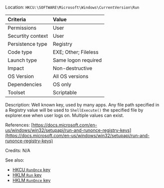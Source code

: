 Location: `HKCU:\SOFTWARE\Microsoft\Windows\CurrentVersion\Run`

| Criteria | Value |
| :--- | :--- |
| Permissions | User |
| Securtity context | User |
| Persistence type | Registry |
| Code type | EXE; Other; Fileless |
| Launch type | Same logon required |
| Impact | Non-destructive |
| OS Version | All OS versions |
| Dependencies | OS only |
| Toolset | Scriptable |

Description: Well known key, used by many apps. Any file path specified in a Registry value will be used to `ShellExecute()` the specified file by explorer.exe when user logs on. Multiple values can exist.

References: [https://docs.microsoft.com/en-us/windows/win32/setupapi/run-and-runonce-registry-keys](https://docs.microsoft.com/en-us/windows/win32/setupapi/run-and-runonce-registry-keys)

Credits: N/A

See also: 
- [HKCU `RunOnce` key](Data/runonce.html)
- [HKLM `Run` key](Data/hklmrun.html)
- [HKLM `RunOnce` key](Data/hklmrunonce.html) 
 

